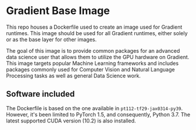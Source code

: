 # Gradient Base Image

This repo houses a Dockerfile used to create an image used for Gradient runtimes. This image should be used for all Gradient runtimes, either solely or as the base layer for other images.
 
The goal of this image is to provide common packages for an advanced data science user that allows them to utilize the GPU hardware on Gradient. This image targets popular Machine Learning frameworks and includes packages commonly used for Computer Vision and Natural Language Processing tasks as well as general Data Science work.


## Software included

The Dockerfile is based on the one available in `pt112-tf29-jax0314-py39`. However, it's been limited to PyTorch 1.5, 
and consequently, Python 3.7. The latest supported CUDA version (10.2) is also installed.
